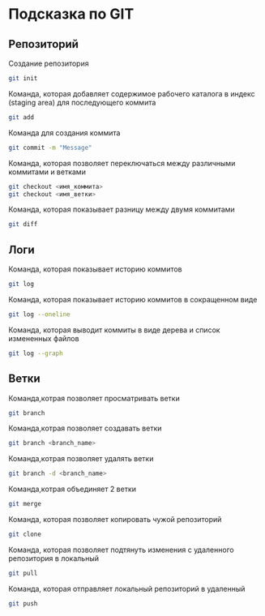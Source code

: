 # Подсказка по GIT

## Репозиторий
Создание репозитория
```sh
git init
```
Команда, которая добавляет содержимое рабочего каталога в индекс (staging area) для последующего коммита
```sh
git add
```
Команда для создания коммита
```sh
git commit -m "Message"
```
Команда, которая позволяет переключаться между различными коммитами и ветками
```sh
git checkout <имя_коммита>
git checkout <имя_ветки>
```
Команда, которая показывает разницу между двумя коммитами
```sh
git diff
```
## Логи

Команда, которая показывает историю коммитов
```sh
git log
```
Команда, которая показывает историю коммитов в сокращенном виде
```sh
git log --oneline
```
Команда, которая выводит коммиты в виде дерева и список измененных файлов
```sh
git log --graph
```
## Ветки
Команда,котрая позволяет просматривать ветки
```sh
git branch
```
Команда,котрая позволяет создавать ветки
```sh
git branch <branch_name>
```
Команда,котрая позволяет удалять ветки
```sh
git branch -d <branch_name>
```
Команда,котрая объединяет 2 ветки
```sh
git merge
```
Команда, которая позволяет копировать чужой репозиторий
```sh
git clone 
```
Команда, которая позволяет подтянуть изменения с удаленного репозитория в локальный
```sh 
git pull
```
Команда, которая отправляет локальный репозиторий в удаленный
```sh
git push
```
